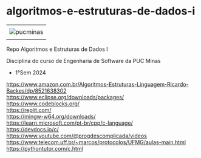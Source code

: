 # algoritmos-e-estruturas-de-dados-i

<div align="center">
    <table>
        <tr>
         <td align="center" colspan="1"></td>
        </tr> 
        <tr>
            <td>
                <img alt="pucminas" src="https://github.com/joaopauloaramuni/joaopauloaramuni/blob/main/img/engsoft.png?raw=true"/>
            </td>
        </tr>
        <tr>
            <td align="center" colspan="1"></td>
        </tr> 
    </table>
</div>

Repo Algoritmos e Estruturas de Dados I

Disciplina do curso de Engenharia de Software da PUC Minas 

- 1°Sem 2024

https://www.amazon.com.br/Algoritmos-Estruturas-Linguagem-Ricardo-Backes/dp/8521638302
<br>https://www.eclipse.org/downloads/packages/
<br>https://www.codeblocks.org/
<br>https://replit.com/
<br>https://mingw-w64.org/downloads/
<br>https://learn.microsoft.com/pt-br/cpp/c-language/
<br>https://devdocs.io/c/
<br>https://www.youtube.com/@progdescomplicada/videos
<br>https://www.telecom.uff.br/~marcos/protocolos/UFMG/aulas-main.html
<br>https://pythontutor.com/c.html
